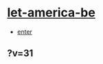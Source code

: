# [let-america-be](https://github.com/jht9629-nyu/let-america-be.git)

- [enter](https://jht9629-nyu.github.io/let-america-be/src/index.html?v=31)

## ?v=31
